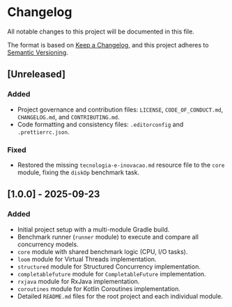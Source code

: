 # Changelog

All notable changes to this project will be documented in this file.

The format is based on [Keep a Changelog](https://keepachangelog.com/en/1.0.0/),
and this project adheres to [Semantic Versioning](https://semver.org/spec/v2.0.0.html).

## [Unreleased]

### Added
- Project governance and contribution files: `LICENSE`, `CODE_OF_CONDUCT.md`, `CHANGELOG.md`, and `CONTRIBUTING.md`.
- Code formatting and consistency files: `.editorconfig` and `.prettierrc.json`.

### Fixed
- Restored the missing `tecnologia-e-inovacao.md` resource file to the `core` module, fixing the `diskOp` benchmark task.

## [1.0.0] - 2025-09-23

### Added
- Initial project setup with a multi-module Gradle build.
- Benchmark runner (`runner` module) to execute and compare all concurrency models.
- `core` module with shared benchmark logic (CPU, I/O tasks).
- `loom` module for Virtual Threads implementation.
- `structured` module for Structured Concurrency implementation.
- `completablefuture` module for `CompletableFuture` implementation.
- `rxjava` module for RxJava implementation.
- `coroutines` module for Kotlin Coroutines implementation.
- Detailed `README.md` files for the root project and each individual module.